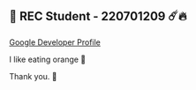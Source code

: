 ## 🐉 REC Student - 220701209 ☄️🔥

[Google Developer Profile](https://g.dev/recraghul)

I like eating orange 🍊

Thank you. 🦖
